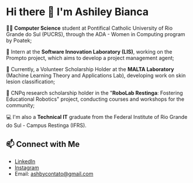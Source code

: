 # Hi there 👋 I'm Ashiley Bianca

👩‍💻 **Computer Science** student at Pontifical Catholic University of Rio Grande do Sul (PUCRS), through the ADA - Women in Computing program by Poatek;

🌟 Intern at the **Software Innovation Laboratory (LIS)**, working on the Prompto project, which aims to develop a project management agent;

🔎 Currently, a Volunteer Scholarship Holder at the **MALTA Laboratory** (Machine Learning Theory and Applications Lab), developing work on skin lesion classification;

🤖 CNPq research scholarship holder in the "**RoboLab Restinga**: Fostering Educational Robotics" project, conducting courses and workshops for the community;

💻 I'm also a **Technical IT** graduate from the Federal Institute of Rio Grande do Sul - Campus Restinga (IFRS).

## 📫 Connect with Me
- [LinkedIn](https://br.linkedin.com/in/ashiley-bianca)
- [Instagram](https://www.instagram.com/ashileybiancx/)
- Email: ashbycontato@gmail.com
